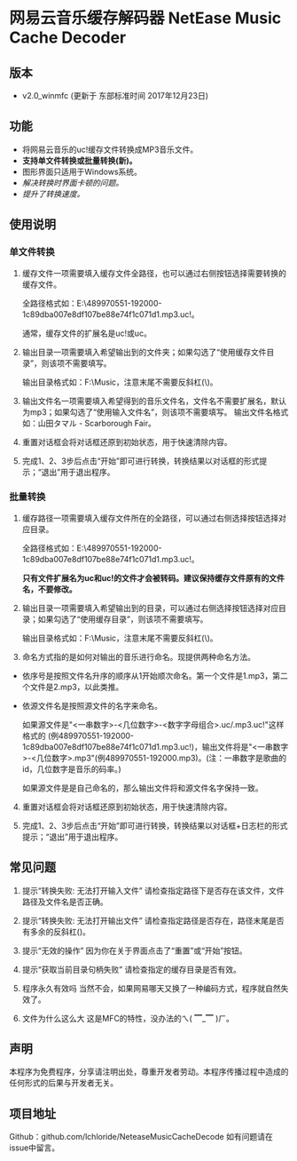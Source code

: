 # 网易云音乐缓存解码器 NetEase Music Cache Decoder

## 版本

- v2.0_winmfc (更新于 东部标准时间 2017年12月23日)

## 功能

- 将网易云音乐的uc!缓存文件转换成MP3音乐文件。
- **支持单文件转换或批量转换(新)。**
- 图形界面只适用于Windows系统。
- *解决转换时界面卡顿的问题。*
- *提升了转换速度。*

## 使用说明

### 单文件转换
1. 缓存文件一项需要填入缓存文件全路径，也可以通过右侧按钮选择需要转换的缓存文件。

   全路径格式如：E:\\489970551-192000-1c89dba007e8df107be88e74f1c071d1.mp3.uc!。

   通常，缓存文件的扩展名是uc!或uc。

2. 输出目录一项需要填入希望输出到的文件夹；如果勾选了“使用缓存文件目录”，则该项不需要填写。

   输出目录格式如：F:\\Music，注意末尾不需要反斜杠(\\)。

3. 输出文件名一项需要填入希望得到的音乐文件名，文件名不需要扩展名，默认为mp3；如果勾选了“使用输入文件名”，则该项不需要填写。
   输出文件名格式如：山田タマル - Scarborough Fair。

4. 重置对话框会将对话框还原到初始状态，用于快速清除内容。

5. 完成1、2、3步后点击“开始”即可进行转换，转换结果以对话框的形式提示；“退出”用于退出程序。

### 批量转换
1. 缓存路径一项需要填入缓存文件所在的全路径，可以通过右侧选择按钮选择对应目录。

   全路径格式如：E:\\489970551-192000-1c89dba007e8df107be88e74f1c071d1.mp3.uc!。
   
   **只有文件扩展名为uc和uc!的文件才会被转码。建议保持缓存文件原有的文件名，不要修改。**
   
2. 输出目录一项需要填入希望输出到的目录，可以通过右侧选择按钮选择对应目录；如果勾选了“使用缓存目录”，则该项不需要填写。

   输出目录格式如：F:\\Music，注意末尾不需要反斜杠(\\)。
   
3. 命名方式指的是如何对输出的音乐进行命名。现提供两种命名方法。
- 依序号是按照文件名升序的顺序从1开始顺次命名。第一个文件是1.mp3，第二个文件是2.mp3，以此类推。
- 依源文件名是按照源文件的名字来命名。

  如果源文件是"<一串数字>-<几位数字>-<数字字母组合>.uc/.mp3.uc!"这样格式的 (例489970551-192000-1c89dba007e8df107be88e74f1c071d1.mp3.uc!)，输出文件将是"<一串数字>-<几位数字>.mp3"(例489970551-192000.mp3)。(注：一串数字是歌曲的id，几位数字是音乐的码率。)
  
  如果源文件是是自己命名的，那么输出文件将和源文件名字保持一致。

4. 重置对话框会将对话框还原到初始状态，用于快速清除内容。

5. 完成1、2、3步后点击“开始”即可进行转换，转换结果以对话框+日志栏的形式提示；“退出”用于退出程序。

## 常见问题

1. 提示“转换失败: 无法打开输入文件”
   请检查指定路径下是否存在该文件，文件路径及文件名是否正确。

2. 提示“转换失败: 无法打开输出文件”
   请检查指定路径是否存在，路径末尾是否有多余的反斜杠(\)。

3. 提示“无效的操作”
   因为你在关于界面点击了“重置”或“开始”按钮。

4. 提示“获取当前目录句柄失败”
   请检查指定的缓存目录是否有效。
   
5. 程序永久有效吗
   当然不会，如果网易哪天又换了一种编码方式，程序就自然失效了。

6. 文件为什么这么大
   这是MFC的特性，没办法的ㄟ( ▔_▔ )ㄏ。

## 声明
本程序为免费程序，分享请注明出处，尊重开发者劳动。本程序传播过程中造成的任何形式的后果与开发者无关。

## 项目地址
Github：github.com/lchloride/NeteaseMusicCacheDecode
如有问题请在issue中留言。
